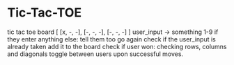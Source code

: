 # Tic-Tac-TOE
tic tac toe board
[
  [x, -, -],
  [-, -, -],
  [-, -, -]
]
user_input -> something 1-9 
if they enter anything else: tell them too go again
check if the user_input is already taken
add it to the board
check if user won: checking rows, columns and diagonals
toggle between users upon successful moves.
